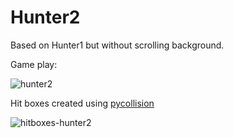 # Hunter2

Based on Hunter1 but without scrolling background.

Game play:

![hunter2](https://user-images.githubusercontent.com/64060109/130266753-3e2c8e98-44ce-4281-8a45-2701a14cac96.gif)


Hit boxes created using [pycollision](https://pypi.org/project/PyCollision)

![hitboxes-hunter2](https://user-images.githubusercontent.com/64060109/130266748-6cbe3486-d79a-4ab6-9249-a527ce4edf98.gif)


